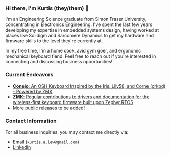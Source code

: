 ### Hi there, I'm Kurtis (they/them) 👋

I'm an Engineering Science graduate from Simon Fraser University, concentrating in Electronics Engineering. I've spent the last few years developing my expertise in embedded systems design, having worked at places like Solidigm and Sarcomere Dynamics to get my hardware and firmware skills to the level they're currently at.

In my free time, I'm a home cook, avid gym goer, and ergonomic mechanical keyboard fiend. Feel free to reach out if you're interested in connecting and discussing business opportunities!

### Current Endeavors
- [**Conejo**: An OSH Keyboard Inspired by the Iris, Lily58, and Corne (crkbd) - Powered by ZMK](https://github.com/kurtis-lew/Conejo)
- [**ZMK**: Regular contributions to drivers and documentation for the wireless-first keyboard firmware built upon Zephyr RTOS](https://github.com/zmkfirmware/zmk)
- More public releases to be added!

### Contact Information
For all business inquiries, you may contact me directly via:
- Email (`kurtis.a.lew@gmail.com`)
- [LinkedIn](https://www.linkedin.com/in/kurtislew/)


<!--
**kurtis-lew/kurtis-lew** is a ✨ _special_ ✨ repository because its `README.md` (this file) appears on your GitHub profile.

Here are some ideas to get you started:

- 🔭 I’m currently working on ...
- 🌱 I’m currently learning ...
- 👯 I’m looking to collaborate on ...
- 🤔 I’m looking for help with ...
- 💬 Ask me about ...
- 📫 How to reach me: ...
- 😄 Pronouns: ...
- ⚡ Fun fact: ...
-->
